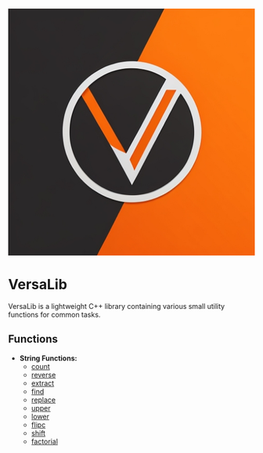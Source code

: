 ![VersaLib Logo](V.jpg)

# VersaLib

VersaLib is a lightweight C++ library containing various small utility functions for common tasks.

## Functions

- **String Functions:**
  - [count](Description/count.md)
  - [reverse](Description/reverse.md)
  - [extract](Description/extract.md)
  - [find](Description/find.md)
  - [replace](Description/replace.md)
  - [upper](Description/upper.md)
  - [lower](Description/lower.md)
  - [flipc](Description/flipc.md)
  - [shift](Description/shift.md)
  - [factorial](Description/factorial.md)
